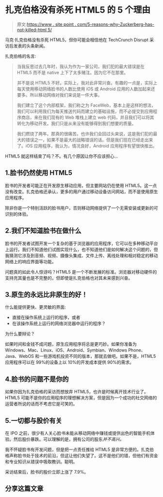 # 扎克伯格没有杀死 HTML5 的 5 个理由

> 原文:[https://www . site point . com/5-reasons-why-Zuckerberg-has-not-killed-html 5/](https://www.sitepoint.com/5-reasons-why-zuckerberg-has-not-killed-html5/)

马克·扎克伯格没有杀死 HTML5，但你可能会相信他在 TechCrunch Disrupt 采访后发表的头条新闻。

扎克伯格的名言:

> 当我反思过去几年时，我认为作为一家公司，我们犯的最大错误是在 HTML5 而不是 native 上下了太多赌注。因为它不在那里。
> 
> 并不是说 HTML5 不好。实际上，我对此非常兴奋。有趣的一点是，实际上每天使用移动网络脸书的人数比使用 iOS 或 Android 应用的人数加起来还要多。所以移动网络对我们来说是一件大事。
> 
> 我们建立了这个内部框架，我们称之为 FaceWeb，基本上是这样的想法，我们可以利用我们为每天推送代码而建立的基础设施，而不必提交到应用程序商店，来在我们现有的 Web 堆栈上建立 web 代码，并且我们可以将其转化为移动开发。我们只是从来没有能够得到我们想要的质量。
> 
> 我们燃烧了两年。那真的很痛苦。也许我们会回过头来说，这是我们犯的最大的错误之一，如果不是最大的战略错误的话。但是我们现在已经走出来了。iOS 应用程序，我认为，情况良好，Android 应用程序有望很快推出。

HTML5 就这样结束了吗？不。有几个原因让你不应该担心…

## 1.脸书仍然使用 HTML5

脸书的开发者可能正在开发原生移动应用，但主要网站仍在使用 HTML5。这一点没有改变。扎克伯格还承认，更多的用户通过移动设备访问网站，而不是使用原生应用程序。

除非你是一个特别活跃的脸书用户，否则移动网络提供了一个无需安装或更新的可识别的体验。

## 2.我们不知道脸书在做什么

脸书的开发者试图开发一个复杂的基于浏览器的应用程序，它可以在多种移动平台上运行。我们不知道他们试图实现什么，也不知道他们是如何解决这个问题的，但我猜测它涉及到音频、视频、摄像头集成、文件上传、离线处理和相对稳定的移动网络上的响应界面等功能。

问题真的如此令人惊讶吗？HTML5 是一个不断发展的标准。浏览器对移动硬件的支持充其量也是不完整的，但即使是扎克伯格也对其未来感到兴奋。

## 3.原生的永远比非原生的好！

什么能提供更快、更灵敏的界面:

*   直接在操作系统上运行的程序，或者
*   在该操作系统上运行的网络浏览器中运行的程序？

为什么要辩论？

如果时间和金钱不成问题，原生应用程序将总是更巧妙。如果你准备为 Windows、Mac、Linux、iOS、Android、Symbian、Windows Phone、Java、WebOS 和一些游戏机投资不同的版本，那就去做吧。如果不是，HTML5 应用程序可以在 99%的设备上以 10%的开发成本提供 90%的需求。

## 4.脸书的问题不是你的

如果你因为扎克伯格的采访而想放弃 HTML5，也许是时候离开技术行业了。HTML5 可能不是你的应用程序的理想解决方案，但是因为一个成功的社交网络的运营者所说的话而不考虑它是可笑的。

## 5.一切都与股价有关

在 IPO 之前，很少有人关心脸书未能从移动网络中赚钱或提供出色的智能手机体验。然后股价暴跌。可以理解的是，拥有公司的股东*并不高兴。*

我不怀疑脸书有开发问题，但是把一点责任推给 HTML5 是非常方便的。扎克伯格声称脸书处于技术的前沿，但这让他们失望了。这不是他们的错，但他们有资金和专业知识从错误中吸取教训。聪明。

采访结束后，脸书的股价立即上涨了 7.9%。

## 分享这篇文章